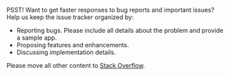 PSST! Want to get faster responses to bug reports and important issues? Help us keep the issue tracker organized by:

- Reporting bugs. Please include all details about the problem and provide a sample app.
- Proposing features and enhancements.
- Discussing implementation details.

Please move all other content to [Stack Overflow](http://stackoverflow.com/questions/tagged/nativescript).
